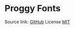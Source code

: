 # Proggy Fonts
Source link: [GitHub](https://github.com/bluescan/proggyfonts/)
License [MIT](https://github.com/mtiapko/dk/res/font/Proggy/LICENSE)
